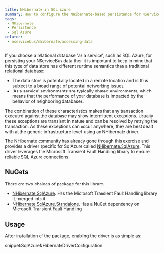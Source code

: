 ```yaml
---
title: NHibernate in SQL Azure
summary: How to configure the NHibernate-based persistence for NServiceBus when running on SQL Azure
tags:
 - NHibernate
 - Persistence
 - Sql Azure
related:
 - nservicebus/nhibernate/accessing-data
---
```


If you choose a relational database 'as a service', such as SQL Azure, for persisting your NServiceBus data then it is important to keep in mind that this type of data store has different runtime semantics than a traditional relational database:

* The data store is potentially located in a remote location and is thus subject to a broad range of potential networking issues.
* 'As a service' environments are typically shared environments, which means that the performance of your database is impacted by the behavior of neighboring databases.

The combination of these characteristics makes that any transaction executed against the database may show intermittent exceptions. Usually these exceptions are transient in nature and can be resolved by retrying the transaction. As these exceptions can occur anywhere, they are best dealt with at the generic infrastructure level, using an NHibernate driver.

The NHibernate community has already gone through this exercise and provides a driver specific for SqlAzure called [NHibernate.SqlAzure](https://github.com/MRCollective/NHibernate.SqlAzure/). This driver leverages the Microsoft Transient Fault Handling library to ensure reliable SQL Azure connections.


## NuGets

There are two choices of package for this library.

 * [NHibernate.SqlAzure](https://www.nuget.org/packages/NHibernate.SqlAzure). Has the Microsoft Transient Fault Handling library IL-merged into it.
 * [NHibernate.SqlAzure.Standalone](https://www.nuget.org/packages/NHibernate.SqlAzure.Standalone). Has a NuGet dependency on  Microsoft Transient Fault Handling.


## Usage

After installation of the package, enabling the driver is as simple as:

snippet:SqlAzureNHibernateDriverConfiguration
